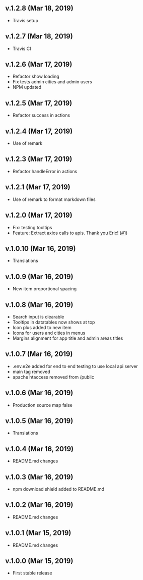 ## v.1.2.8 (Mar 18, 2019)

-   Travis setup

## v.1.2.7 (Mar 18, 2019)

-   Travis CI

## v.1.2.6 (Mar 17, 2019)

-   Refactor show loading
-   Fix tests admin cities and admin users
-   NPM updated

## v.1.2.5 (Mar 17, 2019)

-   Refactor success in actions

## v.1.2.4 (Mar 17, 2019)

-   Use of remark

## v.1.2.3 (Mar 17, 2019)

-   Refactor handleError in actions

## v.1.2.1 (Mar 17, 2019)

-   Use of remark to format markdown files

## v.1.2.0 (Mar 17, 2019)

-   Fix: testing tooltips
-   Feature: Extract axios calls to apis. Thank you Eric! ([#1](https://github.com/davellanedam/vue-skeleton-mvp/pull/1))

## v.1.0.10 (Mar 16, 2019)

-   Translations

## v.1.0.9 (Mar 16, 2019)

-   New item proportional spacing

## v.1.0.8 (Mar 16, 2019)

-   Search input is clearable
-   Tooltips in datatables now shows at top
-   Icon plus added to new item
-   Icons for users and cities in menus
-   Margins alignment for app title and admin areas titles

## v.1.0.7 (Mar 16, 2019)

-   .env.e2e added for end to end testing to use local api server
-   main tag removed
-   apache htaccess removed from /public

## v.1.0.6 (Mar 16, 2019)

-   Production source map false

## v.1.0.5 (Mar 16, 2019)

-   Translations

## v.1.0.4 (Mar 16, 2019)

-   README.md changes

## v.1.0.3 (Mar 16, 2019)

-   npm download shield added to README.md

## v.1.0.2 (Mar 16, 2019)

-   README.md changes

## v.1.0.1 (Mar 15, 2019)

-   README.md changes

## v.1.0.0 (Mar 15, 2019)

-   First stable release
